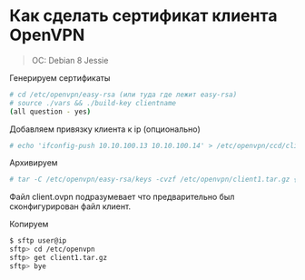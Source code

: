 # Как сделать сертификат клиентa OpenVPN

> OC: Debian 8 Jessie

Генерируем сертификаты

```bash
# cd /etc/openvpn/easy-rsa (или туда где лежит easy-rsa)
# source ./vars && ./build-key clientname
(all question - yes)
```

Добавляем привязку клиента к ip (опционально)

```bash
# echo 'ifconfig-push 10.10.100.13 10.10.100.14' > /etc/openvpn/ccd/clientname
```

Архивируем

```bash
# tar -C /etc/openvpn/easy-rsa/keys -cvzf /etc/openvpn/client1.tar.gz {ca.crt,clientname.crt,clientname.key,client.ovpn,ta.key}
```

Файл client.ovpn подразумевает что предварительно был сконфигурирован файл клиент.

Копируем

```bash
$ sftp user@ip
sftp> cd /etc/openvpn
sftp> get client1.tar.gz
sftp> bye
```

<script>
  (function(i,s,o,g,r,a,m){i['GoogleAnalyticsObject']=r;i[r]=i[r]||function(){
  (i[r].q=i[r].q||[]).push(arguments)},i[r].l=1*new Date();a=s.createElement(o),
  m=s.getElementsByTagName(o)[0];a.async=1;a.src=g;m.parentNode.insertBefore(a,m)
  })(window,document,'script','https://www.google-analytics.com/analytics.js','ga');

  ga('create', 'UA-98112747-1', 'auto');
  ga('send', 'pageview');

</script>